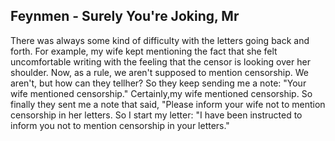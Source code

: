 ## Feynmen - Surely You're Joking, Mr

There was always some kind of difficulty with the letters going back and forth.
For example, my wife kept mentioning the fact that she felt uncomfortable writing with the feeling that the censor is looking over her shoulder.
Now, as a rule, we aren't supposed to mention censorship.
We aren't, but how can they tellher? So they keep sending me a note: "Your wife mentioned censorship."
Certainly,my wife mentioned censorship.
So finally they sent me a note that said, "Please inform your wife not to mention censorship in her letters.
So I start my letter: "I have been instructed to inform you not to mention censorship in your letters."
